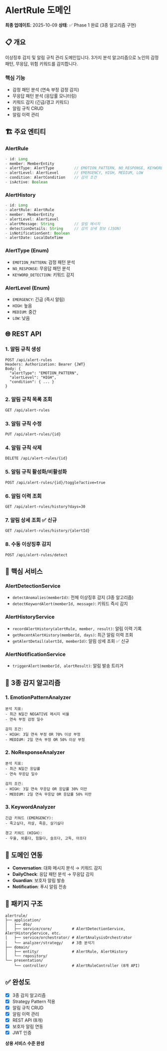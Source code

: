 # AlertRule 도메인

**최종 업데이트**: 2025-10-09
**상태**: ✅ Phase 1 완료 (3종 알고리즘 구현)

## 📋 개요

이상징후 감지 및 알림 규칙 관리 도메인입니다. 3가지 분석 알고리즘으로 노인의 감정 패턴, 무응답, 위험 키워드를 감지합니다.

### 핵심 기능
- 감정 패턴 분석 (연속 부정 감정 감지)
- 무응답 패턴 분석 (응답률 모니터링)
- 키워드 감지 (긴급/경고 키워드)
- 알림 규칙 CRUD
- 알림 이력 관리

## 🏗️ 주요 엔티티

### AlertRule
```java
- id: Long
- member: MemberEntity
- alertType: AlertType         // EMOTION_PATTERN, NO_RESPONSE, KEYWORD_DETECTION
- alertLevel: AlertLevel       // EMERGENCY, HIGH, MEDIUM, LOW
- condition: AlertCondition    // 감지 조건
- isActive: Boolean
```

### AlertHistory
```java
- id: Long
- alertRule: AlertRule
- member: MemberEntity
- alertLevel: AlertLevel
- alertMessage: String         // 알림 메시지
- detectionDetails: String     // 감지 상세 정보 (JSON)
- isNotificationSent: Boolean
- alertDate: LocalDateTime
```

### AlertType (Enum)
- `EMOTION_PATTERN`: 감정 패턴 분석
- `NO_RESPONSE`: 무응답 패턴 분석
- `KEYWORD_DETECTION`: 키워드 감지

### AlertLevel (Enum)
- `EMERGENCY`: 긴급 (즉시 알림)
- `HIGH`: 높음
- `MEDIUM`: 중간
- `LOW`: 낮음

## 🌐 REST API

### 1. 알림 규칙 생성
```
POST /api/alert-rules
Headers: Authorization: Bearer {JWT}
Body: {
  "alertType": "EMOTION_PATTERN",
  "alertLevel": "HIGH",
  "condition": { ... }
}
```

### 2. 알림 규칙 목록 조회
```
GET /api/alert-rules
```

### 3. 알림 규칙 수정
```
PUT /api/alert-rules/{id}
```

### 4. 알림 규칙 삭제
```
DELETE /api/alert-rules/{id}
```

### 5. 알림 규칙 활성화/비활성화
```
POST /api/alert-rules/{id}/toggle?active=true
```

### 6. 알림 이력 조회
```
GET /api/alert-rules/history?days=30
```

### 7. 알림 상세 조회 ✅ 신규
```
GET /api/alert-rules/history/{alertId}
```

### 8. 수동 이상징후 감지
```
POST /api/alert-rules/detect
```

## 🔧 핵심 서비스

### AlertDetectionService
- `detectAnomalies(memberId)`: 전체 이상징후 감지 (3종 알고리즘)
- `detectKeywordAlert(memberId, message)`: 키워드 즉시 감지

### AlertHistoryService
- `recordAlertHistory(alertRule, member, result)`: 알림 이력 기록
- `getRecentAlertHistory(memberId, days)`: 최근 알림 이력 조회
- `getAlertDetail(alertId, memberId)`: 알림 상세 조회 ✅ 신규

### AlertNotificationService
- `triggerAlert(memberId, alertResult)`: 알림 발송 트리거

## 🎯 3종 감지 알고리즘

### 1. EmotionPatternAnalyzer
```
분석 지표:
- 최근 N일간 NEGATIVE 메시지 비율
- 연속 부정 감정 일수

감지 조건:
- HIGH: 3일 연속 부정 OR 70% 이상 부정
- MEDIUM: 2일 연속 부정 OR 50% 이상 부정
```

### 2. NoResponseAnalyzer
```
분석 지표:
- 최근 N일간 응답률
- 연속 무응답 일수

감지 조건:
- HIGH: 3일 연속 무응답 OR 응답률 30% 미만
- MEDIUM: 2일 연속 무응답 OR 응답률 50% 미만
```

### 3. KeywordAnalyzer
```
긴급 키워드 (EMERGENCY):
- 죽고싶다, 자살, 죽음, 살기싫다

경고 키워드 (HIGH):
- 우울, 외롭다, 힘들다, 슬프다, 고독, 아프다
```

## 🔗 도메인 연동

- **Conversation**: 대화 메시지 분석 → 키워드 감지
- **DailyCheck**: 응답 패턴 분석 → 무응답 감지
- **Guardian**: 보호자 알림 발송
- **Notification**: 푸시 알림 전송

## 📁 패키지 구조

```
alertrule/
├── application/
│   ├── dto/
│   ├── service/core/         # AlertDetectionService, AlertHistoryService, etc.
│   ├── service/orchestrator/ # AlertAnalysisOrchestrator
│   └── analyzer/strategy/    # 3종 분석기
├── domain/
│   ├── entity/               # AlertRule, AlertHistory
│   └── repository/
└── presentation/
    └── controller/           # AlertRuleController (8개 API)
```

## ✅ 완성도

- [x] 3종 감지 알고리즘
- [x] Strategy Pattern 적용
- [x] 알림 규칙 CRUD
- [x] 알림 이력 관리
- [x] REST API (8개)
- [x] 보호자 알림 연동
- [x] JWT 인증

**상용 서비스 수준 완성**

